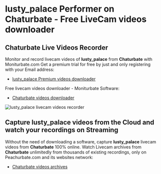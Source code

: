 # lusty_palace Performer on Chaturbate - Free LiveCam videos downloader

## Chaturbate Live Videos Recorder

Monitor and record livecam videos of **lusty_palace** from **Chaturbate** with Moniturbate.com
Get a premium trial for free by just and only registering with your Email address:
* [lusty_palace Premium videos downloader](https://moniturbate.com/request-demo-licence-key.html)

Free livecam videos downloader - Moniturbate Software:
* [Chaturbate videos downloader](https://moniturbate.com/moniturbate-download-software.html)

![lusty_palace livecam videos recorder](https://peachurnet.com/templates/moniturbate-software.png)


## Capture lusty_palace videos from the Cloud and watch your recordings on Streaming

Without the need of downloading a software, capture **lusty_palace** livecam videos from **Chaturbate** 100% online.
Watch Livecam archives from **Chaturbate** unlimitedly from thousands of existing recordings, only on Peachurbate.com and its websites network:
* [Chaturbate videos archives](https://peachurnet.com/)